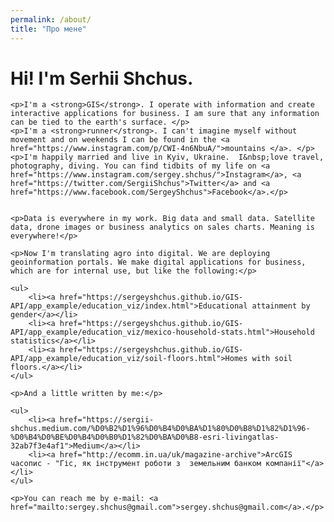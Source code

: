 ```yaml
---
permalink: /about/
title: "Про мене"
---
```


<div class="container">
    <h1>Hi! I'm <span>Serhii Shchus</span>.</h1>

    <p>I'm a <strong>GIS</strong>. I operate with information and create interactive applications for business. I am sure that any information can be tied to the earth's surface. </p>
    <p>I'm a <strong>runner</strong>. I can't imagine myself without movement and on weekends I can be found in the <a href="https://www.instagram.com/p/CWI-4n6NbuA/">mountains </a>. </p>
    <p>I'm happily married and live in Kyiv, Ukraine.  I&nbsp;love travel, photography, diving. You can find tidbits of my life on <a href="https://www.instagram.com/sergey.shchus/">Instagram</a>, <a href="https://twitter.com/SergiiShchus">Twitter</a> and <a href="https://www.facebook.com/SergeyShchus">Facebook</a>.</p>


    <p>Data is everywhere in my work. Big data and small data. Satellite data, drone images or business analytics on sales charts. Meaning is everywhere!</p>

    <p>Now I'm translating agro into digital. We are deploying geoinformation portals. We make digital applications for business, which are for internal use, but like the following:</p>

    <ul>
        <li><a href="https://sergeyshchus.github.io/GIS-API/app_example/education_viz/index.html">Educational attainment by gender</a></li>
        <li><a href="https://sergeyshchus.github.io/GIS-API/app_example/education_viz/mexico-household-stats.html">Household statistics</a></li>
        <li><a href="https://sergeyshchus.github.io/GIS-API/app_example/education_viz/soil-floors.html">Homes with soil floors.</a></li>
    </ul>
    
    <p>And a little written by me:</p>

    <ul>
        <li><a href="https://sergii-shchus.medium.com/%D0%B2%D1%96%D0%B4%D0%BA%D1%80%D0%B8%D1%82%D1%96-%D0%B4%D0%BE%D0%B4%D0%B0%D1%82%D0%BA%D0%B8-esri-livingatlas-32ab7f3e4af1">Medium</a></li>
        <li><a href="http://ecomm.in.ua/uk/magazine-archive">ArcGIS часопис - "Гіс, як інструмент роботи з  земельним банком компанії"</a></li>
    </ul>

    <p>You can reach me by e-mail: <a href="mailto:sergey.shchus@gmail.com">sergey.shchus@gmail.com</a>.</p>
</div>